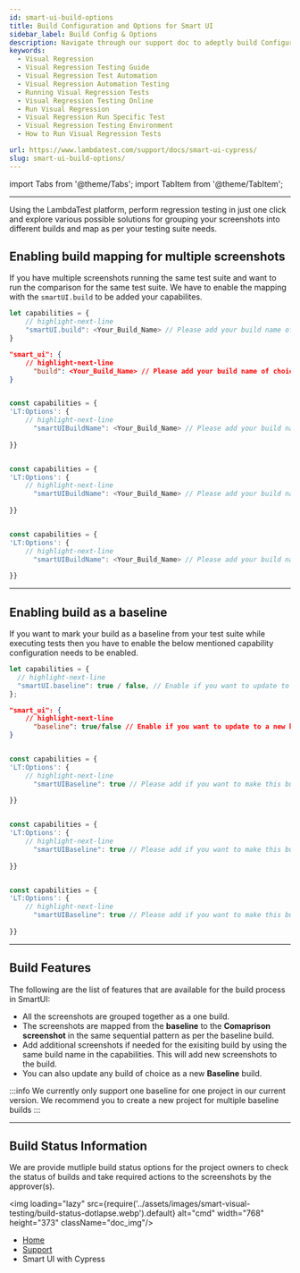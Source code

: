 ```yaml
---
id: smart-ui-build-options
title: Build Configuration and Options for Smart UI
sidebar_label: Build Config & Options
description: Navigate through our support doc to adeptly build Configuration & Options for Smart UI using LambdaTest!
keywords:
  - Visual Regression
  - Visual Regression Testing Guide
  - Visual Regression Test Automation
  - Visual Regression Automation Testing
  - Running Visual Regression Tests
  - Visual Regression Testing Online
  - Run Visual Regression
  - Visual Regression Run Specific Test
  - Visual Regression Testing Environment
  - How to Run Visual Regression Tests

url: https://www.lambdatest.com/support/docs/smart-ui-cypress/
slug: smart-ui-build-options/
---
```


import Tabs from '@theme/Tabs';
import TabItem from '@theme/TabItem';

---

<script type="application/ld+json"
      dangerouslySetInnerHTML={{ __html: JSON.stringify({
       "@context": "https://schema.org",
        "@type": "BreadcrumbList",
        "itemListElement": [{
          "@type": "ListItem",
          "position": 1,
          "name": "LambdaTest",
          "item": "https://www.lambdatest.com"
        },{
          "@type": "ListItem",
          "position": 2,
          "name": "Support",
          "item": "https://www.lambdatest.com/support/docs/"
        },{
          "@type": "ListItem",
          "position": 3,
          "name": "Smart Visual Testing",
          "item": "https://www.lambdatest.com/support/docs/smart-ui-cypress/"
        }]
      })
    }}
></script>

Using the LambdaTest platform, perform regression testing in just one click and explore various possible solutions for grouping your screenshots into different builds and map as per your testing suite needs.

## Enabling build mapping for multiple screenshots

If you have multiple screenshots running the same test suite and want to run the comparison for the same test suite. We have to enable the mapping with the `smartUI.build` to be added your capabilites.

<Tabs className="docs__val" groupId="framework">
<TabItem value="selenium" label="Selenium" default>

```js title="Please add the following to your capabilites configuration"
let capabilities = {
    // highlight-next-line
    "smartUI.build": <Your_Build_Name> // Please add your build name of choice here
}
```

</TabItem>
<TabItem value="cypress" label="Cypress" default>

```json title="Please make the changes in lambdatest-config.json"
"smart_ui": {
    // highlight-next-line
      "build": <Your_Build_Name> // Please add your build name of choice here
}
```

</TabItem>
<TabItem value="playwright" label="Playwright" default>

```js title="Please add the following in <LT:Options> in your capabilities configuration "

const capabilities = {
'LT:Options': {
    // highlight-next-line
      "smartUIBuildName": <Your_Build_Name> // Please add your build name of choice here
    
}}
```
</TabItem>
<TabItem value="puppeteer" label="Puppeteer" default>

```js title="Please add the following in <LT:Options> in your capabilities configuration "

const capabilities = {
'LT:Options': {
    // highlight-next-line
      "smartUIBuildName": <Your_Build_Name> // Please add your build name of choice here
    
}}
```
</TabItem>
<TabItem value="k6" label="K6" default>

```js title="Please add the following in <LT:Options> in your capabilities configuration "

const capabilities = {
'LT:Options': {
    // highlight-next-line
      "smartUIBuildName": <Your_Build_Name> // Please add your build name of choice here
    
}}
```
</TabItem>
</Tabs>

---

## Enabling build as a baseline

If you want to mark your build as a baseline from your test suite while executing tests then you have to enable the below mentioned capability configuration needs to be enabled.

<Tabs className="docs__val" groupId="framework">
<TabItem value="selenium" label="Selenium" default>

```js title="Please add the following to your capabilites configuration"
let capabilities = {
  // highlight-next-line
  "smartUI.baseline": true / false, // Enable if you want to update to a new baseline build
};
```

</TabItem>
<TabItem value="cypress" label="Cypress" default>

```json title="Please make the changes in lambdatest-config.json"
"smart_ui": {
    // highlight-next-line
      "baseline": true/false // Enable if you want to update to a new baseline build
}
```

</TabItem>
<TabItem value="playwright" label="Playwright" default>

```js title="Please add the following in <LT:Options> in your capabilities configuration "

const capabilities = {
'LT:Options': {
    // highlight-next-line
      "smartUIBaseline": true // Please add if you want to make this build as baseline
    
}}
```
</TabItem>
<TabItem value="puppeteer" label="Puppeteer" default>

```js title="Please add the following in <LT:Options> in your capabilities configuration "

const capabilities = {
'LT:Options': {
    // highlight-next-line
      "smartUIBaseline": true // Please add if you want to make this build as baseline
    
}}
```
</TabItem>
<TabItem value="k6" label="K6" default>

```js title="Please add the following in <LT:Options> in your capabilities configuration "

const capabilities = {
'LT:Options': {
    // highlight-next-line
      "smartUIBaseline": true // Please add if you want to make this build as baseline
    
}}
```
</TabItem>
</Tabs>

---

## Build Features

The following are the list of features that are available for the build process in SmartUI:

- All the screenshots are grouped together as a one build.
- The screenshots are mapped from the **baseline** to the **Comaprison screenshot** in the same sequential pattern as per the baseline build.
- Add additional screenshots if needed for the exisiting build by using the same build name in the capabilities. This will add new screenshots to the build.
- You can also update any build of choice as a new **Baseline** build.

:::info
We currently only support one baseline for one project in our current version. We recommend you to create a new project for multiple baseline builds
:::

---

## Build Status Information

We are provide mutliple build status options for the project owners to check the status of builds and take required actions to the screenshots by the approver(s).

<img loading="lazy" src={require('../assets/images/smart-visual-testing/build-status-dotlapse.webp').default} alt="cmd" width="768" height="373" className="doc_img"/>

<nav aria-label="breadcrumbs">
  <ul className="breadcrumbs">
    <li className="breadcrumbs__item">
      <a className="breadcrumbs__link" target="_self" href="https://www.lambdatest.com">
        Home
      </a>
    </li>
    <li className="breadcrumbs__item">
      <a className="breadcrumbs__link" target="_self" href="https://www.lambdatest.com/support/docs/">
        Support
      </a>
    </li>
    <li className="breadcrumbs__item breadcrumbs__item--active">
      <span className="breadcrumbs__link">
     Smart UI with Cypress  </span>
    </li>
  </ul>
</nav>
